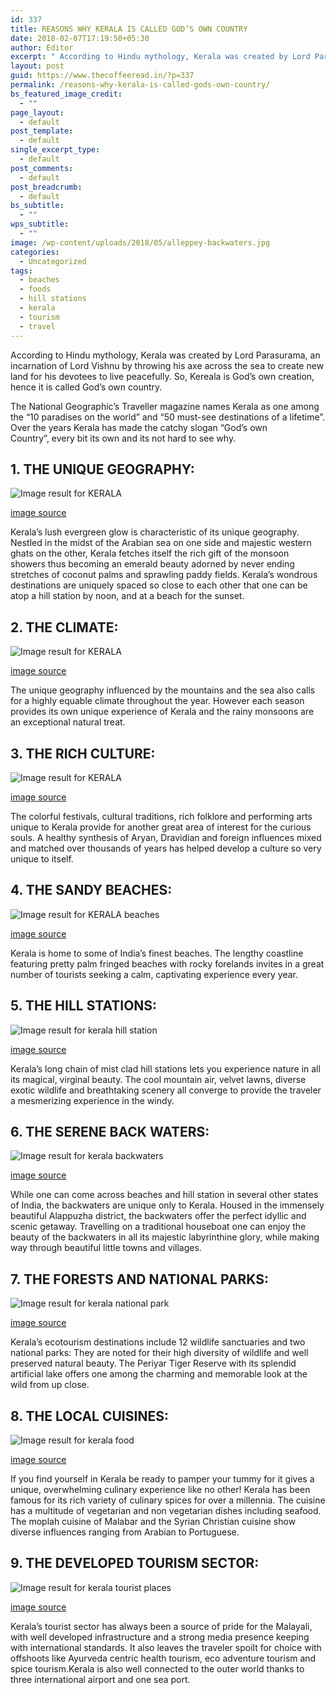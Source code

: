 ```yaml
---
id: 337
title: REASONS WHY KERALA IS CALLED GOD’S OWN COUNTRY
date: 2018-02-07T17:19:50+05:30
author: Editor
excerpt: " According to Hindu mythology, Kerala was created by Lord Parasurama, an incarnation of Lord Vishnu by throwing his axe across the sea to create new land for his devotees to live peacefully. So, Kereala is God's own creation, hence it is called God's own country."
layout: post
guid: https://www.thecoffeeread.in/?p=337
permalink: /reasons-why-kerala-is-called-gods-own-country/
bs_featured_image_credit:
  - ""
page_layout:
  - default
post_template:
  - default
single_excerpt_type:
  - default
post_comments:
  - default
post_breadcrumb:
  - default
bs_subtitle:
  - ""
wps_subtitle:
  - ""
image: /wp-content/uploads/2018/05/alleppey-backwaters.jpg
categories:
  - Uncategorized
tags:
  - beaches
  - foods
  - hill stations
  - kerala
  - tourism
  - travel
---
```

According to Hindu mythology, Kerala was created by Lord Parasurama, an incarnation of Lord Vishnu by throwing his axe across the sea to create new land for his devotees to live peacefully. So, Kereala is God&#8217;s own creation, hence it is called God&#8217;s own country.

The National Geographic’s Traveller magazine names Kerala as one among the “10 paradises on the world” and “50 must-see destinations of a lifetime”. Over the years Kerala has made the catchy slogan “God’s own Country”, every bit its own and its not hard to see why.

## 1. THE UNIQUE GEOGRAPHY:

![Image result for KERALA](https://www.hlimg.com/images/places2see/738X538/kerala-tours3.jpg) 

[image source](https://www.google.co.in/search?q=KERALA&source=lnms&tbm=isch&sa=X&ved=0ahUKEwjYsZHdhf3aAhWJqY8KHbP0A94Q_AUIDCgD#imgrc=uwo9moQQQa5CLM:)

Kerala’s lush evergreen glow is characteristic of its unique geography. Nestled in the midst of the Arabian sea on one side and majestic western ghats on the other, Kerala fetches itself the rich gift of the monsoon showers thus becoming an emerald beauty adorned by never ending stretches of coconut palms and sprawling paddy fields. Kerala’s wondrous destinations are uniquely spaced so close to each other that one can be atop a hill station by noon, and at a beach for the sunset.

## 2. THE CLIMATE:

![Image result for KERALA](https://zookatravels.com/wp-content/uploads/2016/07/Munnar.jpg) 

[image source](https://www.google.co.in/search?q=KERALA&tbm=isch&source=lnt&tbs=isz:lt,islt:xga&sa=X&ved=0ahUKEwjF28rehf3aAhXES7wKHSmBDUQQpwUIHw&biw=1350&bih=610&dpr=1#imgrc=JTs895huiWAJwM:)

The unique geography influenced by the mountains and the sea also calls for a highly equable climate throughout the year. However each season provides its own unique experience of Kerala and the rainy monsoons are an exceptional natural treat.

## 3. THE RICH CULTURE:

![Image result for KERALA](https://buddymantra.com/wp-content/uploads/2016/11/kerela-1.jpg) 

[image source](https://www.google.co.in/search?q=KERALA&tbm=isch&source=lnt&tbs=isz:lt,islt:xga&sa=X&ved=0ahUKEwjF28rehf3aAhXES7wKHSmBDUQQpwUIHw&biw=1350&bih=610&dpr=1#imgrc=DxutXFM6ry5fUM:)

The colorful festivals, cultural traditions, rich folklore and performing arts unique to Kerala provide for another great area of interest for the curious souls. A healthy synthesis of Aryan, Dravidian and foreign influences mixed and matched over thousands of years has helped develop a culture so very unique to itself.

## 4. THE SANDY BEACHES:

![Image result for KERALA beaches](http://movingshoe.com/wp-content/uploads/2017/10/best-beaches-in-kerala.jpg) 

[image source](https://www.google.co.in/search?biw=1350&bih=610&tbs=isz%3Alt%2Cislt%3Axga&tbm=isch&sa=1&ei=7Dz1WpTwFoKr8QWy0oXwBw&q=KERALA+beaches&oq=KERALA+beaches&gs_l=img.3..0l10.1611.2672.0.3383.4.2.0.2.2.0.247.475.2-2.2.0....0...1c.1.64.img..0.4.495....0.sVtWHs3Gyz8#imgrc=COScogtr85NtvM:)

Kerala is home to some of India’s finest beaches. The lengthy coastline featuring pretty palm fringed beaches with rocky forelands invites in a great number of tourists seeking a calm, captivating experience every year.

## 5. THE HILL STATIONS:

![Image result for kerala hill station](https://images.thrillophilia.com/image/upload/s--sBDEw9Gf--/c_fill,f_auto,fl_strip_profile,h_800,q_auto,w_1300/v1/images/photos/000/012/034/original/Tea_garden_Munnar_Kerala_by_Suvajit_Sengupta.jpg.jpg?1458194047) 

[image source](https://www.google.co.in/search?biw=1350&bih=610&tbs=isz%3Alt%2Cislt%3Axga&tbm=isch&sa=1&ei=8jz1WtngBsT18gXb-I_IAg&q=kerala+hill+station&oq=KERALA+hill&gs_l=img.1.0.0l10.36252.37111.0.38106.4.4.0.0.0.0.239.699.2-3.3.0....0...1c.1.64.img..1.3.698...0i67k1.0.QTiw9eogsWg#imgrc=S3HDfQ6nXmnZwM:)

Kerala’s long chain of mist clad hill stations lets you experience nature in all its magical, virginal beauty. The cool mountain air, velvet lawns, diverse exotic wildlife and breathtaking scenery all converge to provide the traveler a mesmerizing experience in the windy.

## 6. THE SERENE BACK WATERS:

![Image result for kerala backwaters](http://allpicts.in/download/11326/10_Best_Nature_Images_HD_in_India_2_Kerala_backwaters.jpg) 

[image source](https://www.google.co.in/search?biw=1350&bih=610&tbs=isz%3Alt%2Cislt%3Axga&tbm=isch&sa=1&ei=GT31WruDKYmU8wXB7qCYAg&q=kerala+backwaters&oq=kerala+bac&gs_l=img.3.0.0l10.36096.36544.0.38577.3.3.0.0.0.0.272.536.2-2.2.0....0...1c.1.64.img..1.2.534...35i39k1.0.2p4fq_HfErw#imgrc=pF5-uUZ3vjcjpM:)

While one can come across beaches and hill station in several other states of India, the backwaters are unique only to Kerala. Housed in the immensely beautiful Alappuzha district, the backwaters offer the perfect idyllic and scenic getaway. Travelling on a traditional houseboat one can enjoy the beauty of the backwaters in all its majestic labyrinthine glory, while making way through beautiful little towns and villages.

## 7. THE FORESTS AND NATIONAL PARKS:

![Image result for kerala national park](https://i.ytimg.com/vi/iSRCiMiXoXA/maxresdefault.jpg) 

[image source](https://www.google.co.in/search?biw=1350&bih=610&tbs=isz%3Alt%2Cislt%3Axga&tbm=isch&sa=1&ei=QT31WuTFOsef8QXsu5HwBQ&q=kerala+national+park&oq=kerala+natio&gs_l=img.3.0.0l10.76464.79406.0.84402.8.8.0.0.0.0.275.1471.2-6.6.0....0...1c.1.64.img..2.6.1469...0i10k1j35i39k1j0i67k1.0.TlX-zTstzCE#imgrc=z26cm3baTndqWM:)

Kerala’s ecotourism destinations include 12 wildlife sanctuaries and two national parks: They are noted for their high diversity of wildlife and well preserved natural beauty. The Periyar Tiger Reserve with its splendid artificial lake offers one among the charming and memorable look at the wild from up close.

## 8. THE LOCAL CUISINES:

![Image result for kerala food](https://blog.untravel.com/wp-content/uploads/2017/11/sadya.jpg) 

[image source](https://www.google.co.in/search?biw=1350&bih=610&tbs=isz%3Alt%2Cislt%3Axga&tbm=isch&sa=1&ei=mD31WobTF4j38QX1m4z4Dw&q=kerala+food&oq=kerala+food&gs_l=img.3..0l10.44850.45653.0.45857.4.4.0.0.0.0.281.281.2-1.1.0....0...1c.1.64.img..3.1.278....0.tImqAMtpJno#imgrc=tMzFs10GLOEBmM:)

If you find yourself in Kerala be ready to pamper your tummy for it gives a unique, overwhelming culinary experience like no other! Kerala has been famous for its rich variety of culinary spices for over a millennia. The cuisine has a multitude of vegetarian and non vegetarian dishes including seafood. The moplah cuisine of Malabar and the Syrian Christian cuisine show diverse influences ranging from Arabian to Portuguese.

## 9. THE DEVELOPED TOURISM SECTOR:

![Image result for kerala tourist places](https://www.yatramantra.com/kerala/wp-content/uploads/sites/2/2015/06/alleppey-houseboat-club.jpg) 

[image source](https://www.google.co.in/search?biw=1350&bih=610&tbs=isz%3Alt%2Cislt%3Axga&tbm=isch&sa=1&ei=yD31WtHxCsLS8QX4jIe4DQ&q=kerala+tourist+places&oq=kerala+tour&gs_l=img.1.0.0l10.44181.45892.0.46811.5.4.0.1.1.0.277.798.2-3.3.0....0...1c.1.64.img..1.4.809...35i39k1j0i67k1.0.b5OVbZZs63s#imgrc=3KD939ZN3E4qfM:)

Kerala’s tourist sector has always been a source of pride for the Malayali, with well developed infrastructure and a strong media presence keeping with international standards. It also leaves the traveler spoilt for choice with offshoots like Ayurveda centric health tourism, eco adventure tourism and spice tourism.Kerala is also well connected to the outer world thanks to three international airport and one sea port.

&nbsp;